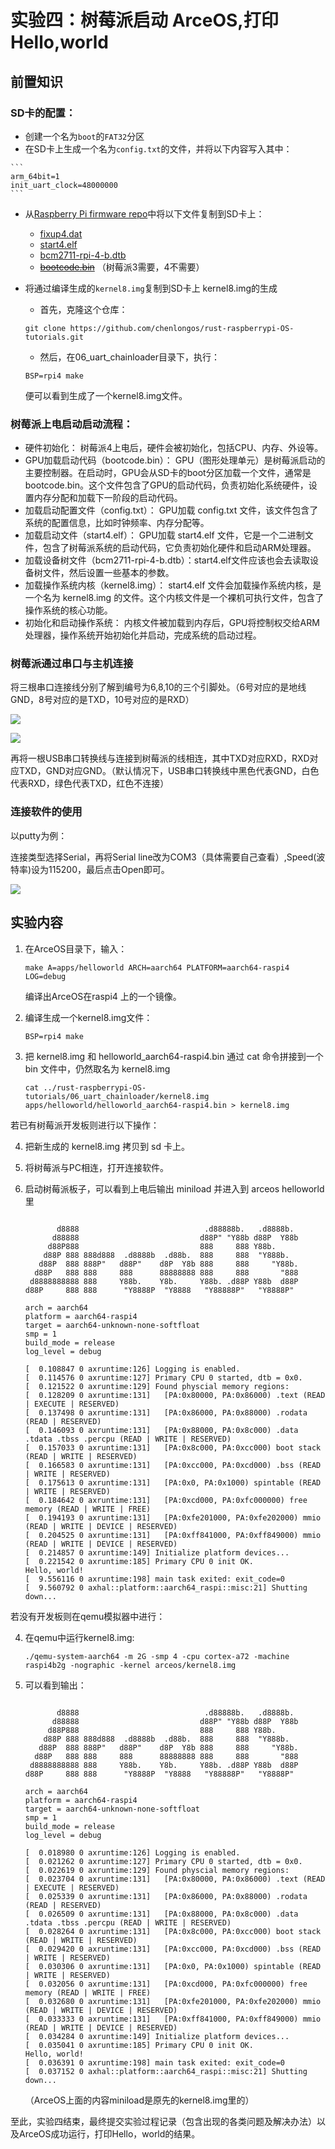 # 实验四：树莓派启动 ArceOS,打印Hello,world

## 前置知识

### SD卡的配置：
   * 创建一个名为`boot`的`FAT32`分区
   * 在SD卡上生成一个名为`config.txt`的文件，并将以下内容写入其中：

    ```
    arm_64bit=1
    init_uart_clock=48000000
    ```
   * 从[Raspberry Pi firmware repo](https://github.com/raspberrypi/firmware/tree/master/boot)中将以下文件复制到SD卡上：
     - [fixup4.dat](https://github.com/raspberrypi/firmware/raw/master/boot/fixup4.dat)
     - [start4.elf](https://github.com/raspberrypi/firmware/raw/master/boot/start4.elf)
     - [bcm2711-rpi-4-b.dtb](https://github.com/raspberrypi/firmware/raw/master/boot/bcm2711-rpi-4-b.dtb)
     - ~~[bootcode.bin](https://github.com/raspberrypi/firmware/raw/master/boot/bootcode.bin)~~ （树莓派3需要，4不需要）
   
   * 将通过编译生成的`kernel8.img`复制到SD卡上
       kernel8.img的生成
       * 首先，克隆这个仓库：

        ```shell
        git clone https://github.com/chenlongos/rust-raspberrypi-OS-tutorials.git
        ```

        * 然后，在06_uart_chainloader目录下，执行：

        ```
        BSP=rpi4 make
        ```

        便可以看到生成了一个kernel8.img文件。
   
### 树莓派上电启动启动流程：
   * 硬件初始化： 树莓派4上电后，硬件会被初始化，包括CPU、内存、外设等。
   * GPU加载启动代码（bootcode.bin）： GPU（图形处理单元）是树莓派启动的主要控制器。在启动时，GPU会从SD卡的boot分区加载一个文件，通常是 bootcode.bin。这个文件包含了GPU的启动代码，负责初始化系统硬件，设置内存分配和加载下一阶段的启动代码。
   * 加载启动配置文件（config.txt）： GPU加载 config.txt 文件，该文件包含了系统的配置信息，比如时钟频率、内存分配等。
   * 加载启动文件（start4.elf）： GPU加载 start4.elf 文件，它是一个二进制文件，包含了树莓派系统的启动代码，它负责初始化硬件和启动ARM处理器。
   * 加载设备树文件（bcm2711-rpi-4-b.dtb）：start4.elf文件应该也会去读取设备树文件，然后设置一些基本的参数。
   * 加载操作系统内核（kernel8.img）： start4.elf 文件会加载操作系统内核，是一个名为 kernel8.img 的文件。这个内核文件是一个裸机可执行文件，包含了操作系统的核心功能。
   * 初始化和启动操作系统： 内核文件被加载到内存后，GPU将控制权交给ARM处理器，操作系统开始初始化并启动，完成系统的启动过程。

### 树莓派通过串口与主机连接

将三根串口连接线分别了解到编号为6,8,10的三个引脚处。（6号对应的是地线GND，8号对应的是TXD，10号对应的是RXD）

![](assert/引脚.PNG)

![](assert/接线.jpg)

再将一根USB串口转换线与连接到树莓派的线相连，其中TXD对应RXD，RXD对应TXD，GND对应GND。（默认情况下，USB串口转换线中黑色代表GND，白色代表RXD，绿色代表TXD，红色不连接）

### 连接软件的使用

以putty为例：

连接类型选择Serial，再将Serial line改为COM3（具体需要自己查看）,Speed(波特率)设为115200，最后点击Open即可。

![](assert/putty.png)

   
## 实验内容

1. 在ArceOS目录下，输入：

   ```shell
   make A=apps/helloworld ARCH=aarch64 PLATFORM=aarch64-raspi4  LOG=debug 
   ```

   编译出ArceOS在raspi4 上的一个镜像。

2. 编译生成一个kernel8.img文件：

   ```shell
   BSP=rpi4 make
   ```

3. 把 kernel8.img 和 helloworld_aarch64-raspi4.bin 通过 cat 命令拼接到一个 bin 文件中，仍然取名为 kernel8.img

   ```
   cat ../rust-raspberrypi-OS-tutorials/06_uart_chainloader/kernel8.img apps/helloworld/helloworld_aarch64-raspi4.bin > kernel8.img
   ```
   
若已有树莓派开发板则进行以下操作：

4. 把新生成的 kernel8.img 拷贝到 sd 卡上。

5. 将树莓派与PC相连，打开连接软件。

6. 启动树莓派板子，可以看到上电后输出 miniload 并进入到 arceos helloworld 里

   ```shell

          d8888                            .d88888b.   .d8888b.
         d88888                           d88P" "Y88b d88P  Y88b
        d88P888                           888     888 Y88b.
       d88P 888 888d888  .d8888b  .d88b.  888     888  "Y888b.
      d88P  888 888P"   d88P"    d8P  Y8b 888     888     "Y88b.
     d88P   888 888     888      88888888 888     888       "888
    d8888888888 888     Y88b.    Y8b.     Y88b. .d88P Y88b  d88P
   d88P     888 888      "Y8888P  "Y8888   "Y88888P"   "Y8888P"

   arch = aarch64
   platform = aarch64-raspi4
   target = aarch64-unknown-none-softfloat
   smp = 1
   build_mode = release
   log_level = debug
   
   [  0.108847 0 axruntime:126] Logging is enabled.
   [  0.114576 0 axruntime:127] Primary CPU 0 started, dtb = 0x0.
   [  0.121522 0 axruntime:129] Found physcial memory regions:
   [  0.128209 0 axruntime:131]   [PA:0x80000, PA:0x86000) .text (READ | EXECUTE | RESERVED)
   [  0.137498 0 axruntime:131]   [PA:0x86000, PA:0x88000) .rodata (READ | RESERVED)
   [  0.146093 0 axruntime:131]   [PA:0x88000, PA:0x8c000) .data .tdata .tbss .percpu (READ | WRITE | RESERVED)
   [  0.157033 0 axruntime:131]   [PA:0x8c000, PA:0xcc000) boot stack (READ | WRITE | RESERVED)
   [  0.166583 0 axruntime:131]   [PA:0xcc000, PA:0xcd000) .bss (READ | WRITE | RESERVED)
   [  0.175613 0 axruntime:131]   [PA:0x0, PA:0x1000) spintable (READ | WRITE | RESERVED)
   [  0.184642 0 axruntime:131]   [PA:0xcd000, PA:0xfc000000) free memory (READ | WRITE | FREE)
   [  0.194193 0 axruntime:131]   [PA:0xfe201000, PA:0xfe202000) mmio (READ | WRITE | DEVICE | RESERVED)
   [  0.204525 0 axruntime:131]   [PA:0xff841000, PA:0xff849000) mmio (READ | WRITE | DEVICE | RESERVED)
   [  0.214857 0 axruntime:149] Initialize platform devices...
   [  0.221542 0 axruntime:185] Primary CPU 0 init OK.
   Hello, world! 
   [  9.556116 0 axruntime:198] main task exited: exit_code=0
   [  9.560792 0 axhal::platform::aarch64_raspi::misc:21] Shutting down...
   ```

若没有开发板则在qemu模拟器中进行：

4. 在qemu中运行kernel8.img:

   ```shell
   ./qemu-system-aarch64 -m 2G -smp 4 -cpu cortex-a72 -machine raspi4b2g -nographic -kernel arceos/kernel8.img
   ```

5. 可以看到输出：
   ```shell
   
          d8888                            .d88888b.   .d8888b.
         d88888                           d88P" "Y88b d88P  Y88b
        d88P888                           888     888 Y88b.
       d88P 888 888d888  .d8888b  .d88b.  888     888  "Y888b.
      d88P  888 888P"   d88P"    d8P  Y8b 888     888     "Y88b.
     d88P   888 888     888      88888888 888     888       "888
    d8888888888 888     Y88b.    Y8b.     Y88b. .d88P Y88b  d88P
   d88P     888 888      "Y8888P  "Y8888   "Y88888P"   "Y8888P"

   arch = aarch64
   platform = aarch64-raspi4
   target = aarch64-unknown-none-softfloat
   smp = 1
   build_mode = release
   log_level = debug 
   
   [  0.018980 0 axruntime:126] Logging is enabled.
   [  0.021262 0 axruntime:127] Primary CPU 0 started, dtb = 0x0.
   [  0.022619 0 axruntime:129] Found physcial memory regions:
   [  0.023704 0 axruntime:131]   [PA:0x80000, PA:0x86000) .text (READ | EXECUTE | RESERVED)
   [  0.025339 0 axruntime:131]   [PA:0x86000, PA:0x88000) .rodata (READ | RESERVED)
   [  0.026509 0 axruntime:131]   [PA:0x88000, PA:0x8c000) .data .tdata .tbss .percpu (READ | WRITE | RESERVED)
   [  0.028264 0 axruntime:131]   [PA:0x8c000, PA:0xcc000) boot stack (READ | WRITE | RESERVED)
   [  0.029420 0 axruntime:131]   [PA:0xcc000, PA:0xcd000) .bss (READ | WRITE | RESERVED)
   [  0.030306 0 axruntime:131]   [PA:0x0, PA:0x1000) spintable (READ | WRITE | RESERVED)
   [  0.032056 0 axruntime:131]   [PA:0xcd000, PA:0xfc000000) free memory (READ | WRITE | FREE)
   [  0.032680 0 axruntime:131]   [PA:0xfe201000, PA:0xfe202000) mmio (READ | WRITE | DEVICE | RESERVED)
   [  0.033333 0 axruntime:131]   [PA:0xff841000, PA:0xff849000) mmio (READ | WRITE | DEVICE | RESERVED)
   [  0.034284 0 axruntime:149] Initialize platform devices...
   [  0.035041 0 axruntime:185] Primary CPU 0 init OK.
   Hello, world!
   [  0.036391 0 axruntime:198] main task exited: exit_code=0
   [  0.037152 0 axhal::platform::aarch64_raspi::misc:21] Shutting down...
   ```

   （ArceOS上面的内容miniload是原先的kernel8.img里的）
   

至此，实验四结束，最终提交实验过程记录（包含出现的各类问题及解决办法）以及ArceOS成功运行，打印Hello，world的结果。



